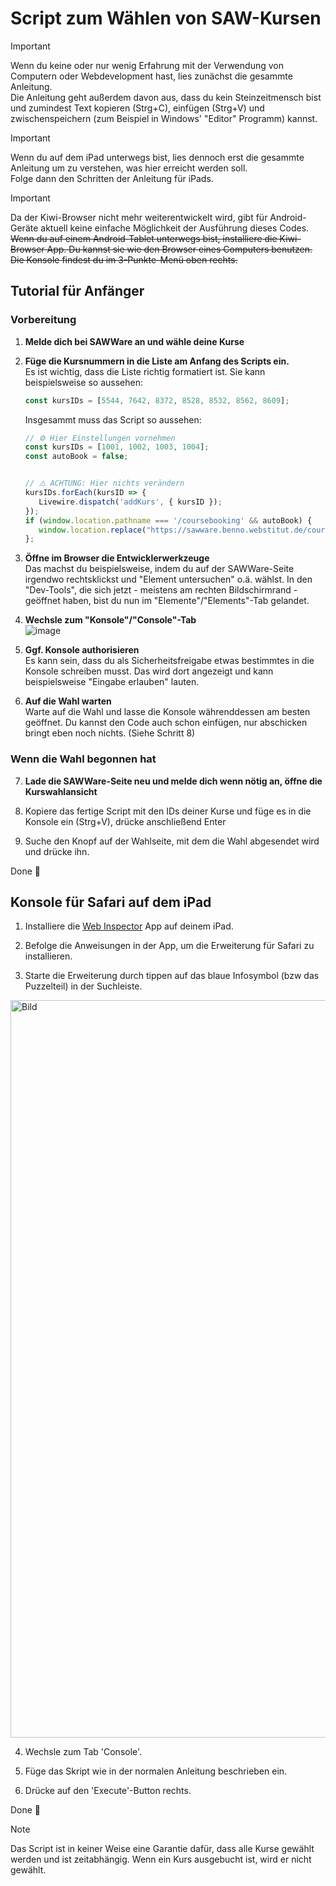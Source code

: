 # Script zum Wählen von SAW-Kursen

> [!IMPORTANT]
> Wenn du keine oder nur wenig Erfahrung mit der Verwendung von Computern oder Webdevelopment hast, lies zunächst die gesammte Anleitung. <br>
> Die Anleitung geht außerdem davon aus, dass du kein Steinzeitmensch bist und zumindest Text kopieren (Strg+C), einfügen (Strg+V) und zwischenspeichern (zum Beispiel in Windows' "Editor" Programm) kannst.

> [!IMPORTANT]
> Wenn du auf dem iPad unterwegs bist, lies dennoch erst die gesammte Anleitung um zu verstehen, was hier erreicht werden soll. <br>Folge dann den Schritten der Anleitung für iPads.

> [!IMPORTANT]
> Da der Kiwi-Browser nicht mehr weiterentwickelt wird, gibt für Android-Geräte aktuell keine einfache Möglichkeit der Ausführung dieses Codes. <br>
> ~~Wenn du auf einem Android-Tablet unterwegs bist, installiere die Kiwi-Browser App. Du kannst sie wie den Browser eines Computers benutzen. Die Konsole findest du im 3-Punkte-Menü oben rechts.~~

## Tutorial für Anfänger
### Vorbereitung
1. **Melde dich bei SAWWare an und wähle deine Kurse**
2. **Füge die Kursnummern in die Liste am Anfang des Scripts ein.**<br>
   Es ist wichtig, dass die Liste richtig formatiert ist. Sie kann beispielsweise so aussehen:
   
   ```js
   const kursIDs = [5544, 7642, 8372, 8528, 8532, 8562, 8609];
   ```

   Insgesammt muss das Script so aussehen:
   ```js
   // ⚙️ Hier Einstellungen vornehmen
   const kursIDs = [1001, 1002, 1003, 1004];
   const autoBook = false;


   // ⚠️ ACHTUNG: Hier nichts verändern
   kursIDs.forEach(kursID => {
      Livewire.dispatch('addKurs', { kursID });
   });
   if (window.location.pathname === '/coursebooking' && autoBook) {
      window.location.replace("https://sawware.benno.webstitut.de/coursebooking/book")
   };
    ```

3. **Öffne im Browser die Entwicklerwerkzeuge**<br>
   Das machst du beispielsweise, indem du auf der SAWWare-Seite irgendwo rechtsklickst und "Element untersuchen" o.ä. wählst. In den "Dev-Tools", die sich jetzt - meistens am rechten Bildschirmrand - geöffnet haben, bist du nun im "Elemente"/"Elements"-Tab gelandet.<br>
4. **Wechsle zum "Konsole"/"Console"-Tab**<br>
   ![image](https://github.com/user-attachments/assets/6422feff-222f-4fd2-ac30-1e8c78879cdc)
5. **Ggf. Konsole authorisieren**<br>
   Es kann sein, dass du als Sicherheitsfreigabe etwas bestimmtes in die Konsole schreiben musst. Das wird dort angezeigt und kann beispielsweise "Eingabe erlauben" lauten.
6. **Auf die Wahl warten**<br>
   Warte auf die Wahl und lasse die Konsole währenddessen am besten geöffnet. Du kannst den Code auch schon einfügen, nur abschicken bringt eben noch nichts. (Siehe Schritt 8)

### Wenn die Wahl begonnen hat
7. **Lade die SAWWare-Seite neu und melde dich wenn nötig an, öffne die Kurswahlansicht**
   
8. Kopiere das fertige Script mit den IDs deiner Kurse und füge es in die Konsole ein (Strg+V), drücke anschließend Enter
   
9. Suche den Knopf auf der Wahlseite, mit dem die Wahl abgesendet wird und drücke ihn.

Done 🤙

## Konsole für Safari auf dem iPad
1. Installiere die [Web Inspector](https://apps.apple.com/de/app/web-inspector/id1584825745) App auf deinem iPad.

2. Befolge die Anweisungen in der App, um die Erweiterung für Safari zu installieren.

3. Starte die Erweiterung durch tippen auf das blaue Infosymbol (bzw das Puzzelteil) in der Suchleiste.
  <img width="1180" alt="Bild" src="https://github.com/user-attachments/assets/b2c830b8-7f0c-42bd-8b0c-cbf25565c3a9">

4. Wechsle zum Tab 'Console'.

5. Füge das Skript wie in der normalen Anleitung beschrieben ein.

6. Drücke auf den 'Execute'-Button rechts.

Done 🤙

> [!NOTE]
> Das Script ist in keiner Weise eine Garantie dafür, dass alle Kurse gewählt werden und ist zeitabhängig. Wenn ein Kurs ausgebucht ist, wird er nicht gewählt.